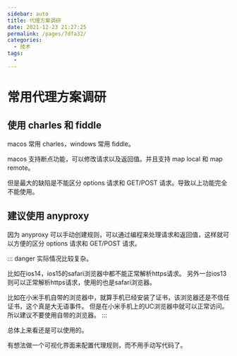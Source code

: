 ```yaml
---
sidebar: auto
title: 代理方案调研
date: 2021-12-23 21:27:25
permalink: /pages/7dfa32/
categories: 
  - 技术
tags: 
  - 
---
```

# 常用代理方案调研

## 使用 charles 和 fiddle

macos 常用 charles，windows 常用 fiddle。

macos 支持断点功能，可以修改请求以及返回值。并且支持 map local 和 map remote。

但是最大的缺陷是不能区分 options 请求和 GET/POST 请求。导致以上功能完全不能使用。

## 建议使用 anyproxy

因为 anyproxy 可以手动创建规则，可以通过编程来处理请求和返回值，这样就可以方便的区分 options 请求和 GET/POST 请求。

::: danger
实际情况比较复杂。

比如在ios14，ios15的safari浏览器中都不能正常解析https请求。
另外一台ios13则可以正常解析https请求，使用的也是safari浏览器。

比如在小米手机自带的浏览器中，就算手机已经安装了证书，该浏览器还是不信任证书，这个真是大无语事件。
但是在小米手机上的UC浏览器中就可以正常访问。所以建议不要使用自带的浏览器。
:::

总体上来看还是可以使用的。

有想法做一个可视化界面来配置代理规则，而不用手动写代码了。
